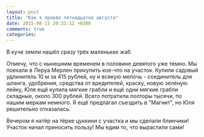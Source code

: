 ```yaml
---
layout: post
title: "Как я провёл пятнадцатое августа"
date: 2015-08-15 20:31:12 +0300
comments: true
categories: 
---
```

В куче земли нашёл сразу трёх маленьких жаб.

Отмечу, что с нынешним временем в половине девятого уже темно. Мы поехали в Леруа Мерлен прикупить кое-что на участок. Купили садовый удлинитель 10 м за 415 рублей, ну и всякую мелочь - соединитель для шланга, удобрения, средства от вредителей, краску, новую зелёную лейку, Юля ещё купила мягкие грабли и ещё одни мягкие грабли складные, около 300 рублей. Всего потратили полторы тысячи, по нашим меркам немного. Я ещё предлагал съездить в "Магнит", но Юля решительно отказалась. 

Вечером я натёр на тёрке цуккини с участка и мы сделали блинчики! Участок начал приносить пользу! Мы едим то, что вырастили сами!